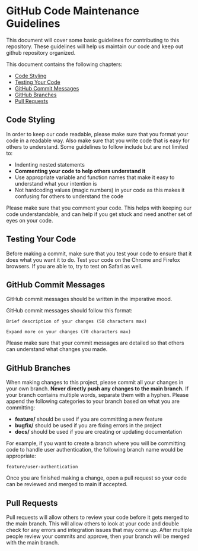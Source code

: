 # GitHub Code Maintenance Guidelines

This document will cover some basic guidelines for contributing to this repository. These guidelines will help us maintain our code and keep out github repository organized.

This document contains the following chapters:
* [Code Styling](#code-styling)
* [Testing Your Code](#testing-your-code)
* [GitHub Commit Messages](#github-commit-messages)
* [GitHub Branches](#github-branches)
* [Pull Requests](#pull-requests)


## Code Styling

In order to keep our code readable, please make sure that you format your code in a readable way. Also make sure that you write code that is easy for others to understand. Some guidelines to follow include but are not limited to:

* Indenting nested statements
* **Commenting your code to help others understand it**
* Use appropriate variable and function names that make it easy to understand what your intention is
* Not hardcoding values (magic numbers) in your code as this makes it confusing for others to understand the code

Please make sure that you comment your code. This helps with keeping our code understandable, and can help if you get stuck and need another set of eyes on your code.

## Testing Your Code

Before making a commit, make sure that you test your code to ensure that it does what you want it to do. Test your code on the Chrome and Firefox browsers. If you are able to, try to test on Safari as well.

## GitHub Commit Messages

GitHub commit messages should be written in the imperative mood.

GitHub commit messages should follow this format:

```
Brief description of your changes (50 characters max)

Expand more on your changes (70 characters max)
```

Please make sure that your commit messages are detailed so that others can understand what changes you made.

## GitHub Branches
When making changes to this project, please commit all your changes in your own branch. **Never directly push any changes to the main branch.** If your branch contains multiple words, separate them with a hyphen. Please append the following categories to your branch based on what you are committing:

* **feature/** should be used if you are committing a new feature
* **bugfix/** should be used if you are fixing errors in the project
* **docs/** should be used if you are creating or updating documentation

For example, if you want to create a branch where you will be committing code to handle user authentication, the following branch name would be appropriate:

```feature/user-authentication```

Once you are finished making a change, open a pull request so your code can be reviewed and merged to main if accepted.

## Pull Requests
Pull requests will allow others to review your code before it gets merged to the main branch. This will allow others to look at your code and double check for any errors and integration issues that may come up. After multiple people review your commits and approve, then your branch will be merged with the main branch.